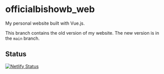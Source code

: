 # officialbishowb_web

My personal website built with Vue.js.


This branch contains the old version of my website. The new version is in the `main` branch.


## Status
[![Netlify Status](https://api.netlify.com/api/v1/badges/4e0eb20c-f804-4912-a8c6-da87e82fd9c7/deploy-status)](https://app.netlify.com/sites/nervous-jepsen-2ab111/deploys)
